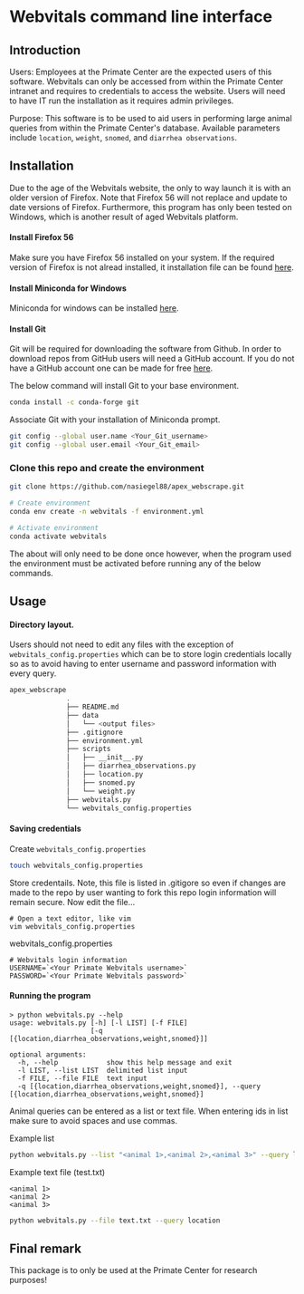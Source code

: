 # Webvitals command line interface

## Introduction

Users: Employees at the Primate Center are the expected users of this software. Webvitals can only be accessed from within the Primate Center intranet and requires to credentials to access the website. Users will need to have IT run the installation as it requires admin privileges.

Purpose: This software is to be used to aid users in performing large animal queries from within the Primate Center's database. Available parameters include `location`, `weight`, `snomed`, and `diarrhea observations`.

## Installation

Due to the age of the Webvitals website, the only to way launch it is with an older version of Firefox. Note that Firefox 56 will not replace and update to date versions of Firefox. Furthermore, this program has only been tested on Windows, which is another result of aged Webvitals platform.

#### Install Firefox 56

Make sure you have Firefox 56 installed on your system. If the required version of Firefox is not alread installed, it installation file can be found [here](https://ftp.mozilla.org/pub/firefox/releases/56.0.2/win64/en-US/).

#### Install Miniconda for Windows

Miniconda for windows can be installed [here](https://docs.conda.io/en/latest/miniconda.html#windows-installers).

#### Install Git

Git will be required for downloading the software from Github. In order to download repos from GitHub users will need a GitHub account. If you do not have a GitHub account one can be made for free [here](https://github.com/join).

The below command will install Git to your base environment.

```bash
conda install -c conda-forge git
```

Associate Git with your installation of Miniconda prompt.

```bash
git config --global user.name <Your_Git_username>
git config --global user.email <Your_Git_email>
```

### Clone this repo and create the environment

```bash
git clone https://github.com/nasiegel88/apex_webscrape.git

# Create environment
conda env create -n webvitals -f environment.yml

# Activate environment
conda activate webvitals
```

The about will only need to be done once however, when the program used the environment must be activated before running any of the below commands.

## Usage

#### Directory layout.

Users should not need to edit any files with the exception of `webvitals_config.properties` which can be to store login credentials locally so as to avoid having to enter username and password information with every query.

```bash
apex_webscrape
              .
              ├── README.md
              ├── data
              │   └── <output files>
              ├── .gitignore
              ├── environment.yml
              ├── scripts
              │   ├── __init__.py
              │   ├── diarrhea_observations.py
              │   ├── location.py
              │   ├── snomed.py
              │   └── weight.py
              ├── webvitals.py
              └── webvitals_config.properties
```

#### Saving credentials

Create `webvitals_config.properties`

```bash
touch webvitals_config.properties
```

Store credentails. Note, this file is listed in .gitigore so even if changes are made to the repo by user wanting to fork this repo login information will remain secure. Now edit the file...

    # Open a text editor, like vim
    vim webvitals_config.properties

webvitals_config.properties

    # Webvitals login information
    USERNAME=`<Your Primate Webvitals username>`
    PASSWORD=`<Your Primate Webvitals password>`

#### Running the program

    > python webvitals.py --help
    usage: webvitals.py [-h] [-l LIST] [-f FILE]
                        [-q [{location,diarrhea_observations,weight,snomed}]]

    optional arguments:
      -h, --help            show this help message and exit
      -l LIST, --list LIST  delimited list input
      -f FILE, --file FILE  text input
      -q [{location,diarrhea_observations,weight,snomed}], --query [{location,diarrhea_observations,weight,snomed}]

Animal queries can be entered as a list or text file. When entering ids in list make sure to avoid spaces and use commas.

Example list

```bash
python webvitals.py --list "<animal 1>,<animal 2>,<animal 3>" --query location
```

Example text file (test.txt)

    <animal 1>
    <animal 2>
    <animal 3>

```bash
python webvitals.py --file text.txt --query location
```

## Final remark

This package is to only be used at the Primate Center for research purposes!